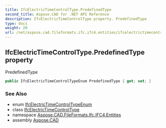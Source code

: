 ```yaml
---
title: IfcElectricTimeControlType.PredefinedType
second_title: Aspose.CAD for .NET API Reference
description: IfcElectricTimeControlType property. PredefinedType
type: docs
weight: 20
url: /net/aspose.cad.fileformats.ifc.ifc4.entities/ifcelectrictimecontroltype/predefinedtype/
---
```

## IfcElectricTimeControlType.PredefinedType property

PredefinedType

```csharp
public IfcElectricTimeControlTypeEnum PredefinedType { get; set; }
```

### See Also

* enum [IfcElectricTimeControlTypeEnum](../../../aspose.cad.fileformats.ifc.ifc4.types/ifcelectrictimecontroltypeenum/)
* class [IfcElectricTimeControlType](../)
* namespace [Aspose.CAD.FileFormats.Ifc.IFC4.Entities](../../ifcelectrictimecontroltype/)
* assembly [Aspose.CAD](../../../)


